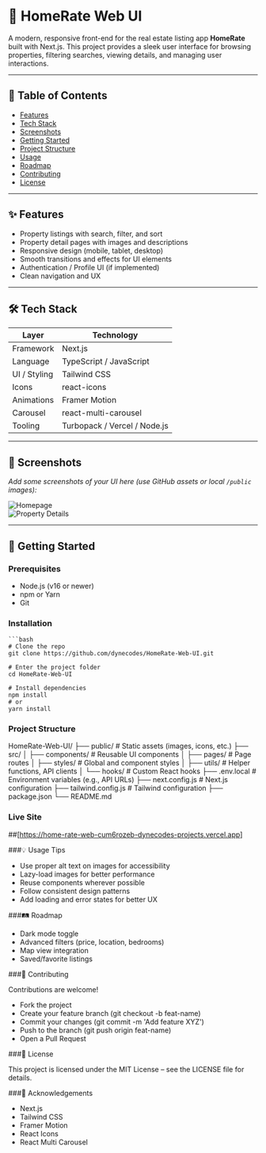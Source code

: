 # 🏡 HomeRate Web UI

A modern, responsive front-end for the real estate listing app **HomeRate** built with Next.js. This project provides a sleek user interface for browsing properties, filtering searches, viewing details, and managing user interactions.

---

## 🚀 Table of Contents

- [Features](#-features)  
- [Tech Stack](#-tech-stack)  
- [Screenshots](#-screenshots)  
- [Getting Started](#-getting-started)  
- [Project Structure](#-project-structure)  
- [Usage](#-usage)  
- [Roadmap](#-roadmap)  
- [Contributing](#-contributing)  
- [License](#-license)  

---

## ✨ Features

- Property listings with search, filter, and sort  
- Property detail pages with images and descriptions  
- Responsive design (mobile, tablet, desktop)  
- Smooth transitions and effects for UI elements  
- Authentication / Profile UI (if implemented)  
- Clean navigation and UX  

---

## 🛠 Tech Stack

| Layer        | Technology           |
|--------------|----------------------|
| Framework    | Next.js              |
| Language     | TypeScript / JavaScript |
| UI / Styling | Tailwind CSS         |
| Icons        | react-icons          |
| Animations   | Framer Motion        |
| Carousel     | react-multi-carousel |
| Tooling      | Turbopack / Vercel / Node.js |

---

## 📸 Screenshots

_Add some screenshots of your UI here (use GitHub assets or local `/public` images):_

![Homepage](https://github.com/user-attachments/assets/your-image-id)  
![Property Details](https://github.com/user-attachments/assets/your-image-id)

---

## 🧭 Getting Started

### Prerequisites

- Node.js (v16 or newer)  
- npm or Yarn  
- Git  

### Installation

    ```bash
    # Clone the repo
    git clone https://github.com/dynecodes/HomeRate-Web-UI.git
    
    # Enter the project folder
    cd HomeRate-Web-UI
    
    # Install dependencies
    npm install
    # or
    yarn install


### Project Structure
HomeRate-Web-UI/
├── public/                # Static assets (images, icons, etc.)
├── src/
│   ├── components/        # Reusable UI components
│   ├── pages/             # Page routes
│   ├── styles/            # Global and component styles
│   ├── utils/             # Helper functions, API clients
│   └── hooks/             # Custom React hooks
├── .env.local             # Environment variables (e.g., API URLs)
├── next.config.js         # Next.js configuration
├── tailwind.config.js     # Tailwind configuration
├── package.json
└── README.md

### Live Site
##[https://home-rate-web-cum6rozeb-dynecodes-projects.vercel.app]

###💡 Usage Tips

- Use proper alt text on images for accessibility
- Lazy-load images for better performance
- Reuse components wherever possible
- Follow consistent design patterns
- Add loading and error states for better UX

###🛤 Roadmap
- Dark mode toggle
- Advanced filters (price, location, bedrooms)
- Map view integration
- Saved/favorite listings


###🤝 Contributing

Contributions are welcome!
- Fork the project
- Create your feature branch (git checkout -b feat-name)
- Commit your changes (git commit -m 'Add feature XYZ')
- Push to the branch (git push origin feat-name)
- Open a Pull Request

###📝 License

This project is licensed under the MIT License – see the LICENSE
 file for details.

###🙏 Acknowledgements
 
- Next.js
- Tailwind CSS
- Framer Motion
- React Icons
- React Multi Carousel
